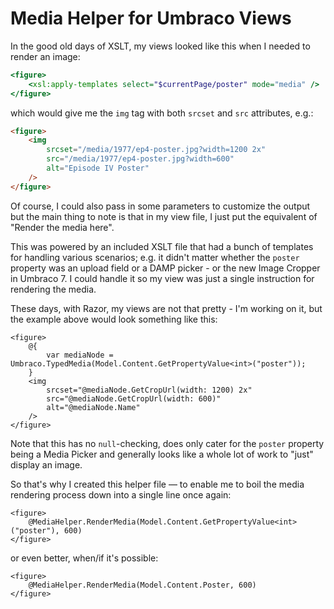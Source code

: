 # Media Helper for Umbraco Views

In the good old days of XSLT, my views looked like this when I needed to render an image:

```xslt
<figure>
	<xsl:apply-templates select="$currentPage/poster" mode="media" />
</figure>
```

which would give me the `img` tag with both `srcset` and `src` attributes, e.g.:

```html
<figure>
	<img
		srcset="/media/1977/ep4-poster.jpg?width=1200 2x"
		src="/media/1977/ep4-poster.jpg?width=600"
		alt="Episode IV Poster"
	/>
</figure>
```

Of course, I could also pass in some parameters to customize the output but the main thing to note is that in my view file, I just put the equivalent of "Render the media here".

This was powered by an included XSLT file that had a bunch of templates for handling various scenarios; e.g. it didn't matter whether the `poster` property was an upload field or a DAMP picker - or the new Image Cropper in Umbraco 7. I could handle it so my view was just a single instruction for rendering the media.

These days, with Razor, my views are not that pretty - I'm working on it, but the example above would look something like this:

```razor
<figure>
	@{
		var mediaNode = Umbraco.TypedMedia(Model.Content.GetPropertyValue<int>("poster"));
	}
	<img
		srcset="@mediaNode.GetCropUrl(width: 1200) 2x"
		src="@mediaNode.GetCropUrl(width: 600)"
		alt="@mediaNode.Name"
	/>
</figure>
```

Note that this has no `null`-checking, does only cater for the `poster` property being a Media Picker and generally looks like a whole lot of work to "just" display an image.

So that's why I created this helper file — to enable me to boil the media rendering process down into a single line once again: 

```razor
<figure>
	@MediaHelper.RenderMedia(Model.Content.GetPropertyValue<int>("poster"), 600)
</figure>
```

or even better, when/if it's possible:

```razor
<figure>
	@MediaHelper.RenderMedia(Model.Content.Poster, 600)
</figure>
```





